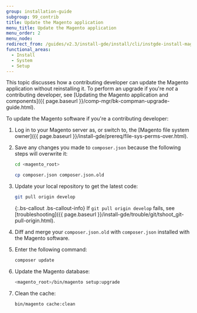 ```yaml
---
group: installation-guide
subgroup: 99_contrib
title: Update the Magento application
menu_title: Update the Magento application
menu_order: 2
menu_node:
redirect_from: /guides/v2.3/install-gde/install/cli/instgde-install-magento-update-db
functional_areas:
  - Install
  - System
  - Setup
---
```


This topic discusses how a contributing developer can update the Magento application without reinstalling it. To perform an upgrade if you're *not* a contributing developer, see [Updating the Magento application and components]({{ page.baseurl }}/comp-mgr/bk-compman-upgrade-guide.html).

To update the Magento software if you're a contributing developer:

1.	Log in to your Magento server as, or switch to, the [Magento file system owner]({{ page.baseurl }}/install-gde/prereq/file-sys-perms-over.html).
3. Save any changes you made to `composer.json` because the following steps will overwrite it:

    ```bash
    cd <magento_root>
    ```
    
    ```bash
    cp composer.json composer.json.old
    ```

3.	Update your local repository to get the latest code:

    ```bash
    git pull origin develop
    ```

	{:.bs-callout .bs-callout-info}
    If `git pull origin develop` fails, see [troubleshooting]({{ page.baseurl }}/install-gde/trouble/git/tshoot_git-pull-origin.html).

3.	Diff and merge your `composer.json.old` with `composer.json` installed with the Magento software.
4.	Enter the following command:

    ```bash
    composer update
    ```

5.	Update the Magento database:

    ```bash
    <magento_root>/bin/magento setup:upgrade
    ```

6.  Clean the cache:

    ```bash
    bin/magento cache:clean
    ```
